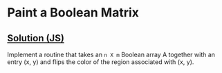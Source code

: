 # Paint a Boolean Matrix

## [Solution (JS)](./solution.js)

Implement a routine that takes an `n X m` Boolean array A together with an entry (x, y) and flips the color of the region associated with (x, y).
